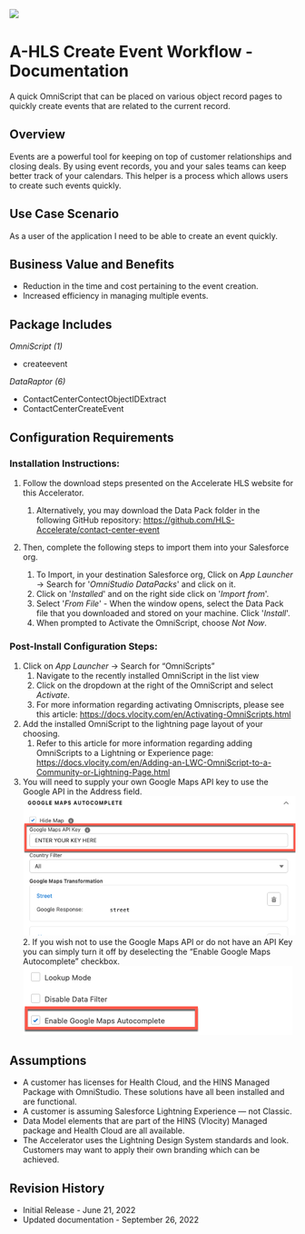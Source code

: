![](/images/ahlsbanner.png)
<h1>A-HLS Create Event Workflow - Documentation</h1>

A quick OmniScript that can be placed on various object record pages to quickly create events that are related to the current record.

<h2>Overview</h2>

Events are a powerful tool for keeping on top of customer relationships and closing deals. By using event records, you and your sales teams can keep better track of your calendars. This helper is a process which allows users to create such events quickly. 

<h2>Use Case Scenario</h2>

As a user of the application I need to be able to create an event quickly. 

<h2>Business Value and Benefits</h2>

* Reduction in the time and cost pertaining to the event creation. 
* Increased efficiency in managing multiple events. 


<h2>Package Includes</h2>


*OmniScript (1)*

* createevent

*DataRaptor (6)*

* ContactCenterContectObjectIDExtract
* ContactCenterCreateEvent


<h2>Configuration Requirements</h2>

<h3>Installation Instructions:</h3>

1. Follow the download steps presented on the Accelerate HLS website for this Accelerator. 
    1. Alternatively, you may download the Data Pack folder in the following GitHub repository: https://github.com/HLS-Accelerate/contact-center-event

1. Then, complete the following steps to import them into your Salesforce org.
    1. To Import, in your destination Salesforce org, Click on *App Launcher* → Search for '*OmniStudio DataPacks*' and click on it.
    2. Click on '*Installed*' and on the right side click on '*Import from*'.
    3. Select '*From File*' - When the window opens, select the Data Pack file that you downloaded and stored on your machine. Click '*Install*'.
    4. When prompted to Activate the OmniScript, choose *Not Now*.

<h3>Post-Install Configuration Steps:</h3>

1. Click on *App Launcher* → Search for “OmniScripts”
    1. Navigate to the recently installed OmniScript in the list view
    2. Click on the dropdown at the right of the OmniScript and select *Activate*.
    3. For more information regarding activating Omniscripts, please see this article: https://docs.vlocity.com/en/Activating-OmniScripts.html
2. Add the installed OmniScript to the lightning page layout of your choosing. 
    1. Refer to this article for more information regarding adding OmniScripts to a Lightning or Experience page: https://docs.vlocity.com/en/Adding-an-LWC-OmniScript-to-a-Community-or-Lightning-Page.html
3. You will need to supply your own Google Maps API key to use the Google API in the Address field.  
![](/images/APIKey1.png)
    2. If you wish not to use the Google Maps API or do not have an API Key you can simply turn it off by deselecting the “Enable Google Maps Autocomplete” checkbox.
![](/images/APIKey2.png)


<h2>Assumptions</h2>

* A customer has licenses for Health Cloud, and the HINS Managed Package with OmniStudio. These solutions have all been installed and are functional.
* A customer is assuming Salesforce Lightning Experience — not Classic.
* Data Model elements that are part of the HINS (Vlocity) Managed package and Health Cloud are all available.
* The Accelerator uses the Lightning Design System standards and look. Customers may want to apply their own branding which can be achieved. 


<h2>Revision History</h2>

* Initial Release - June 21, 2022 
* Updated documentation - September 26, 2022


